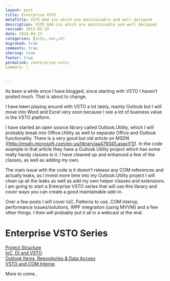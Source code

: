 ```yaml
---
layout: post
title: Enterprise VSTO
metaTitle: VSTO Add-ins which are maintainable and well designed
description: VSTO Add-ins which are maintainable and well designed
revised: 2011-02-19
date: 2010-04-23
categories: [vsto,.net,c#]
migrated: true
comments: true
sharing: true
footer: true
permalink: /enterprise-vsto/
summary: | 
  

---
```

Its been a while since I have blogged, since starting with VSTO I haven’t posted much. That is about to change.

I have been playing around with VSTO a lot lately, mainly Outlook but I will move into Word and Excel very soon because I see a lot of business value in the VSTO platform.

I have started an open source library called Outlook.Utility, which I will probably break into Office.Utility as well to separate Office and Outlook functionality. There is a very good but old article on MSDN ([http://msdn.microsoft.com/en-us/library/aa479345.aspx][1]). In the code example in that article they have a Outlook.Utility project which has some really handy classes in it. I have cleaned up and enhanced a few of the classes, as well as adding my own.

The main issue with the code is it doesn’t release any COM references and actually leaks, as I invest more time into my Outlook.Utility project I will clean up all the leaks as well as add my own helper classes and extensions. I am going to start a Enterprise VSTO series that will use this library and cover ways you can create a good maintainable add-in.

Over a few posts I will cover IoC, Patterns to use, COM interop, performance issues/solutions, WPF integration (using MVVM) and a few other things. I then will probably put it all in a webcast at the end.
<!-- more -->
<h1>Enterprise VSTO Series</h1>

[Project Structure][2] <br />
[IoC, DI and VSTO][3] <br />
[Outlook Items, Repositories & Data Access][4] <br />
[VSTO and COM Interop][5]

More to come..


  [1]: http://msdn.microsoft.com/en-us/library/aa479345.aspx
  [2]: /vsto-project-structure
  [3]: /ioc-dependencyinjection-vsto
  [4]: /vsto-data-access-repositories
  [5]: /vsto-com-interop
